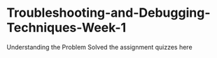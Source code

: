 # Troubleshooting-and-Debugging-Techniques-Week-1
Understanding the Problem
Solved the assignment quizzes here
